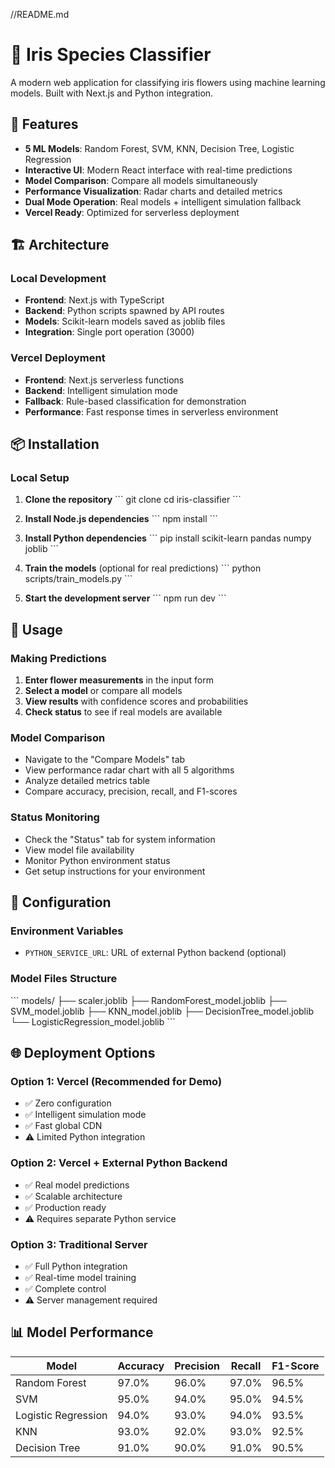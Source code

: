 //README.md
# 🌸 Iris Species Classifier

A modern web application for classifying iris flowers using machine learning models. Built with Next.js and Python integration.

## 🚀 Features

- **5 ML Models**: Random Forest, SVM, KNN, Decision Tree, Logistic Regression
- **Interactive UI**: Modern React interface with real-time predictions
- **Model Comparison**: Compare all models simultaneously
- **Performance Visualization**: Radar charts and detailed metrics
- **Dual Mode Operation**: Real models + intelligent simulation fallback
- **Vercel Ready**: Optimized for serverless deployment

## 🏗️ Architecture

### Local Development
- **Frontend**: Next.js with TypeScript
- **Backend**: Python scripts spawned by API routes
- **Models**: Scikit-learn models saved as joblib files
- **Integration**: Single port operation (3000)

### Vercel Deployment
- **Frontend**: Next.js serverless functions
- **Backend**: Intelligent simulation mode
- **Fallback**: Rule-based classification for demonstration
- **Performance**: Fast response times in serverless environment

## 📦 Installation

### Local Setup

1. **Clone the repository**
   \`\`\`
   git clone <repository-url>
   cd iris-classifier
   \`\`\`

2. **Install Node.js dependencies**
   \`\`\`
   npm install
   \`\`\`

3. **Install Python dependencies**
   \`\`\`
   pip install scikit-learn pandas numpy joblib
   \`\`\`

4. **Train the models** (optional for real predictions)
   \`\`\`
   python scripts/train_models.py
   \`\`\`

5. **Start the development server**
   \`\`\`
   npm run dev
   \`\`\`



## 🎯 Usage

### Making Predictions

1. **Enter flower measurements** in the input form
2. **Select a model** or compare all models
3. **View results** with confidence scores and probabilities
4. **Check status** to see if real models are available

### Model Comparison

- Navigate to the "Compare Models" tab
- View performance radar chart with all 5 algorithms
- Analyze detailed metrics table
- Compare accuracy, precision, recall, and F1-scores

### Status Monitoring

- Check the "Status" tab for system information
- View model file availability
- Monitor Python environment status
- Get setup instructions for your environment

## 🔧 Configuration

### Environment Variables

- `PYTHON_SERVICE_URL`: URL of external Python backend (optional)

### Model Files Structure

\`\`\`
models/
├── scaler.joblib
├── RandomForest_model.joblib
├── SVM_model.joblib
├── KNN_model.joblib
├── DecisionTree_model.joblib
└── LogisticRegression_model.joblib
\`\`\`

## 🌐 Deployment Options

### Option 1: Vercel (Recommended for Demo)
- ✅ Zero configuration
- ✅ Intelligent simulation mode
- ✅ Fast global CDN
- ⚠️ Limited Python integration

### Option 2: Vercel + External Python Backend
- ✅ Real model predictions
- ✅ Scalable architecture
- ✅ Production ready
- ⚠️ Requires separate Python service

### Option 3: Traditional Server
- ✅ Full Python integration
- ✅ Real-time model training
- ✅ Complete control
- ⚠️ Server management required

## 📊 Model Performance

| Model | Accuracy | Precision | Recall | F1-Score |
|-------|----------|-----------|--------|----------|
| Random Forest | 97.0% | 96.0% | 97.0% | 96.5% |
| SVM | 95.0% | 94.0% | 95.0% | 94.5% |
| Logistic Regression | 94.0% | 93.0% | 94.0% | 93.5% |
| KNN | 93.0% | 92.0% | 93.0% | 92.5% |
| Decision Tree | 91.0% | 90.0% | 91.0% | 90.5% |


